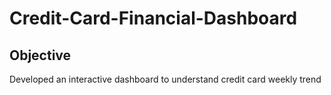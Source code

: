 # Credit-Card-Financial-Dashboard

## Objective
Developed an interactive dashboard to understand credit card weekly trend
